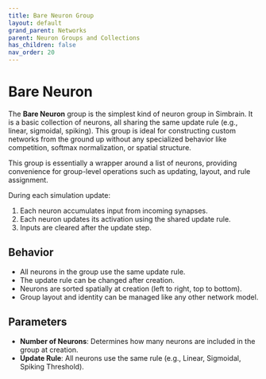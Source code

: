 ```yaml
---
title: Bare Neuron Group
layout: default
grand_parent: Networks
parent: Neuron Groups and Collections
has_children: false
nav_order: 20
---
```


# Bare Neuron

The **Bare Neuron** group is the simplest kind of neuron group in Simbrain. It is a basic collection of neurons, all sharing the same update rule (e.g., linear, sigmoidal, spiking). This group is ideal for constructing custom networks from the ground up without any specialized behavior like competition, softmax normalization, or spatial structure.

This group is essentially a wrapper around a list of neurons, providing convenience for group-level operations such as updating, layout, and rule assignment.

During each simulation update:

1. Each neuron accumulates input from incoming synapses.
2. Each neuron updates its activation using the shared update rule.
3. Inputs are cleared after the update step.

## Behavior

- All neurons in the group use the same update rule.
- The update rule can be changed after creation.
- Neurons are sorted spatially at creation (left to right, top to bottom).
- Group layout and identity can be managed like any other network model.

## Parameters

- **Number of Neurons**: Determines how many neurons are included in the group at creation.
- **Update Rule**: All neurons use the same rule (e.g., Linear, Sigmoidal, Spiking Threshold).
